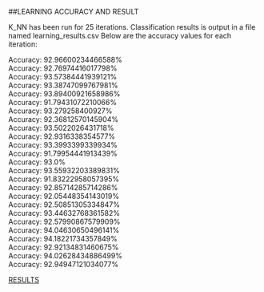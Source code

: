 ##LEARNING ACCURACY AND RESULT

K_NN has been run for 25 iterations. Classification results is output in a file named learning_results.csv
Below are the accuracy values for each iteration:

Accuracy: 92.96600234466588% <br/>
Accuracy: 92.76974416017798% <br/>
Accuracy: 93.57384441939121% <br/>
Accuracy: 93.38747099767981% <br/>
Accuracy: 93.89400921658986% <br/>
Accuracy: 91.79431072210066% <br/>
Accuracy: 93.279258400927% <br/>
Accuracy: 92.36812570145904% <br/>
Accuracy: 93.5022026431718% <br/>
Accuracy: 92.9316338354577% <br/>
Accuracy: 93.3993399339934% <br/>
Accuracy: 91.79954441913439% <br/>
Accuracy: 93.0% <br/>
Accuracy: 93.55932203389831% <br/>
Accuracy: 91.83222958057395% <br/>
Accuracy: 92.85714285714286% <br/>
Accuracy: 92.05448354143019% <br/>
Accuracy: 92.50851305334847% <br/>
Accuracy: 93.44632768361582% <br/>
Accuracy: 92.57990867579909% <br/>
Accuracy: 94.04630650496141% <br/>
Accuracy: 94.18221734357849% <br/>
Accuracy: 92.92134831460675% <br/>
Accuracy: 94.02628434886499% <br/>
Accuracy: 92.94947121034077%

[RESULTS](https://github.com/cs60050/MacTrackz/blob/master/Docs/learning_results1.pdf)
